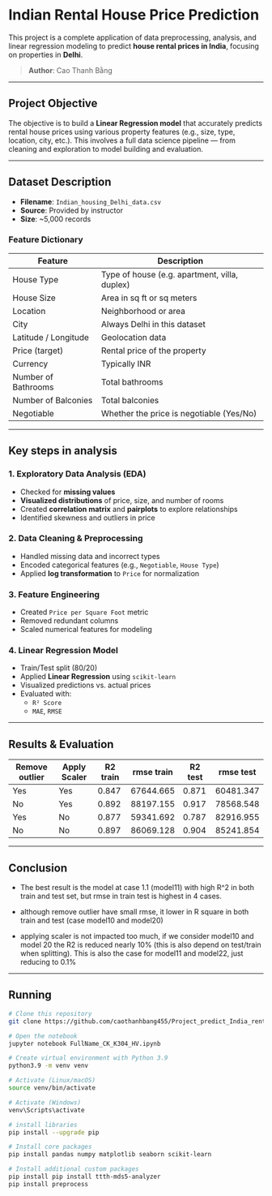 # Indian Rental House Price Prediction

This project is a complete application of data preprocessing, analysis, and linear regression modeling to predict **house rental prices in India**, focusing on properties in **Delhi**.

> **Author**: Cao Thanh Bằng  
---

## Project Objective

The objective is to build a **Linear Regression model** that accurately predicts rental house prices using various property features (e.g., size, type, location, city, etc.). This involves a full data science pipeline — from cleaning and exploration to model building and evaluation.

---

## Dataset Description

- **Filename**: `Indian_housing_Delhi_data.csv`
- **Source**: Provided by instructor
- **Size**: ~5,000 records

### Feature Dictionary

| Feature                | Description                                              |
|------------------------|----------------------------------------------------------|
| House Type             | Type of house (e.g. apartment, villa, duplex)            |
| House Size             | Area in sq ft or sq meters                               |
| Location               | Neighborhood or area                                     |
| City                   | Always Delhi in this dataset                             |
| Latitude / Longitude   | Geolocation data                                         |
| Price (target)         | Rental price of the property                             |
| Currency               | Typically INR                                            |
| Number of Bathrooms    | Total bathrooms                                          |
| Number of Balconies    | Total balconies                                          |
| Negotiable             | Whether the price is negotiable (Yes/No)                |

---

## Key steps in analysis

### 1. Exploratory Data Analysis (EDA)
- Checked for **missing values**
- **Visualized distributions** of price, size, and number of rooms
- Created **correlation matrix** and **pairplots** to explore relationships
- Identified skewness and outliers in price

### 2. Data Cleaning & Preprocessing
- Handled missing data and incorrect types
- Encoded categorical features (e.g., `Negotiable`, `House Type`)
- Applied **log transformation** to `Price` for normalization

### 3. Feature Engineering
- Created `Price per Square Foot` metric
- Removed redundant columns
- Scaled numerical features for modeling

### 4. Linear Regression Model
- Train/Test split (80/20)
- Applied **Linear Regression** using `scikit-learn`
- Visualized predictions vs. actual prices
- Evaluated with:
  - `R² Score`
  - `MAE`, `RMSE`

---

## Results & Evaluation

|Remove outlier|Apply Scaler|R2 train|rmse train|R2 test|rmse test|
|---|---|---|---|---|---|
|Yes|Yes|0.847|67644.665|0.871|60481.347|
|No|Yes|0.892|88197.155|0.917|78568.548|
|Yes|No|0.877|59341.692|0.787|82916.955|
|No|No|0.897|86069.128|0.904|85241.854|

---

## Conclusion

- The best result is the model at case 1.1 (model11) with high R^2 in both 
train and test set, but rmse in train test is highest in 4 cases.

- although remove outlier have small rmse, it lower in R square in both 
train and test (case model10 and model20)

- applying scaler is not impacted too much, if we consider model10 and model 20
the R2 is reduced nearly 10% (this is also depend on test/train when splitting).
This is also the case for model11 and model22, just
reducing to 0.1%
---

## Running

```bash
# Clone this repository
git clone https://github.com/caothanhbang455/Project_predict_India_rental_house.git

# Open the notebook
jupyter notebook FullName_CK_K304_HV.ipynb

# Create virtual environment with Python 3.9
python3.9 -m venv venv

# Activate (Linux/macOS)
source venv/bin/activate

# Activate (Windows)
venv\Scripts\activate

# install libraries
pip install --upgrade pip

# Install core packages
pip install pandas numpy matplotlib seaborn scikit-learn

# Install additional custom packages
pip install pip install ttth-mds5-analyzer
pip install preprocess
